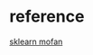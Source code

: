 



# reference

[sklearn mofan](https://morvanzhou.github.io/tutorials/machine-learning/sklearn/2-4-model-attributes/)